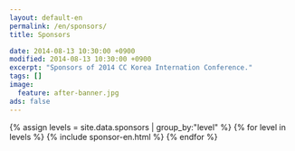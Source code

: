 ```yaml
---
layout: default-en
permalink: /en/sponsors/
title: Sponsors

date: 2014-08-13 10:30:00 +0900
modified: 2014-08-13 10:30:00 +0900
excerpt: "Sponsors of 2014 CC Korea Internation Conference."
tags: []
image:
  feature: after-banner.jpg
ads: false  
---
```

{% assign levels =  site.data.sponsors | group_by:"level" %}
{% for level in levels %}
  {% include sponsor-en.html %}
{% endfor %}

